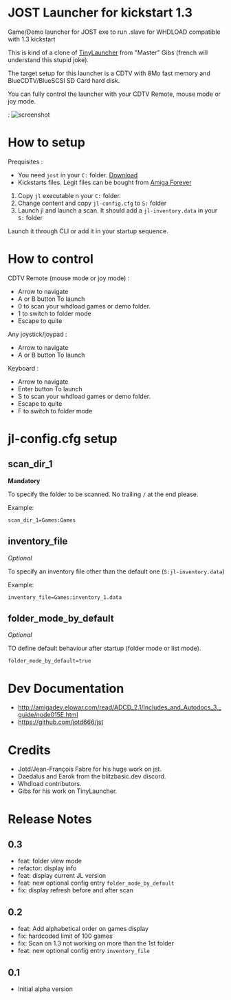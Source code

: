 # JOST Launcher for kickstart 1.3
Game/Demo launcher for JOST exe to run .slave for WHDLOAD compatible with 1.3 kickstart

This is kind of a clone of [TinyLauncher](https://aminet.net/package/util/misc/TinyLauncher) from "Master" Gibs (french will understand this stupid joke).

The target setup for this launcher is a CDTV with 8Mo fast memory and BlueCDTV/BlueSCSI SD Card hard disk.

You can fully control the launcher with your CDTV Remote, mouse mode or joy mode.

: ![screenshot](screen_v0.2.png)

# How to setup

Prequisites :
- You need `jost` in your `C:` folder. [Download](https://github.com/jotd666/jst)
- Kickstarts files. Legit files can be bought from [Amiga Forever](https://www.amigaforever.com/)

1. Copy `jl` executable n your `C:` folder.
2. Change content and copy `jl-config.cfg` to `S:` folder
3. Launch jl and launch a scan. It should add a `jl-inventory.data` in your `S:` folder

Launch it through CLI or add it in your startup sequence.

# How to control

CDTV Remote (mouse mode or joy mode) :
- Arrow to navigate
- A or B button To launch
- 0 to scan your whdload games or demo folder.
- 1 to switch to folder mode
- Escape to quite

Any joystick/joypad :
- Arrow to navigate
- A or B button To launch

Keyboard :
- Arrow to navigate
- Enter button To launch
- S to scan your whdload games or demo folder.
- Escape to quite
- F to switch to folder mode

# jl-config.cfg setup

## scan_dir_1

**Mandatory**

To specify the folder to be scanned. No trailing `/` at the end please.

Example:

`scan_dir_1=Games:Games`

## inventory_file

_Optional_

To specify an inventory file other than the default one (`S:jl-inventory.data`)

Example:

`inventory_file=Games:inventory_1.data`

## folder_mode_by_default

_Optional_

TO define default behaviour after startup (folder mode or list mode).

`folder_mode_by_default=true`


# Dev Documentation

- http://amigadev.elowar.com/read/ADCD_2.1/Includes_and_Autodocs_3._guide/node015E.html
- https://github.com/jotd666/jst

# Credits

 - Jotd/Jean-François Fabre for his huge work on jst.
 - Daedalus and Earok from the blitzbasic.dev discord.
 - Whdload contributors.
 - Gibs for his work on TinyLauncher.

# Release Notes

## 0.3
 - feat: folder view mode
 - refactor: display info
 - feat: display current JL version
 - feat: new optional config entry `folder_mode_by_default`
 - fix: display refresh before and after scan

## 0.2
 - feat: Add alphabetical order on games display
 - fix: hardcoded limit of 100 games
 - fix: Scan on 1.3 not working on more than the 1st folder
 - feat: new optional config entry `inventory_file`

## 0.1
 - Initial alpha version